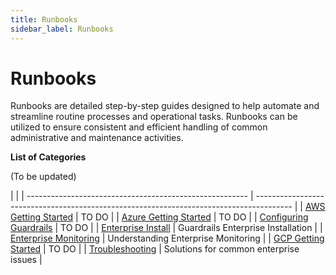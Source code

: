 ```yaml
---
title: Runbooks
sidebar_label: Runbooks
---
```

# Runbooks

Runbooks are detailed step-by-step guides designed to help automate and streamline routine processes and operational tasks. Runbooks can be utilized to ensure consistent and efficient handling of common administrative and maintenance activities.

**List of Categories**

(To be updated)

|                                                         |
| ------------------------------------------------------- | --------------------------------------------------------------------------------------- |
| [AWS Getting Started](runbooks/aws-getting-started)                       | TO DO                            |
| [Azure Getting Started](runbooks/azure-getting-started)                 | TO DO |
| [Configuring Guardrails](concepts/policies/calculated-faq) | TO DO                                                 |
| [Enterprise Install](runbooks/enterprise-install/installing-te)                      | Guardrails Enterprise Installation                                                          |
| [Enterprise Monitoring](runbooks/enterprise-monitoring)                      | Understanding Enterprise Monitoring                                                          |
| [GCP Getting Started](runbooks/gcp-getting-started)               | TO DO |
| [Troubleshooting](runbooks/troubleshooting)                      | Solutions for common enterprise issues                                                             |